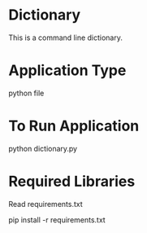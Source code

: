 # Dictionary
This is a command line dictionary.
# Application Type
  python file
# To Run Application
   python dictionary.py
# Required Libraries
   Read requirements.txt
   
   pip install -r requirements.txt
